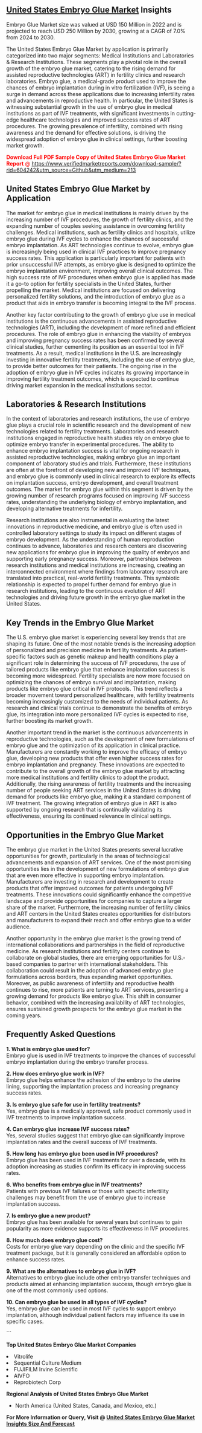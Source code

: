 <h2><a href="https://www.verifiedmarketreports.com/download-sample/?rid=604242&amp;utm_source=Github&amp;utm_medium=213" target="_blank">United States Embryo Glue Market</a> Insights</h2><p>Embryo Glue Market size was valued at USD 150 Million in 2022 and is projected to reach USD 250 Million by 2030, growing at a CAGR of 7.0% from 2024 to 2030.</p><p><p>The United States Embryo Glue Market by application is primarily categorized into two major segments: Medical Institutions and Laboratories & Research Institutions. These segments play a pivotal role in the overall growth of the embryo glue market, catering to the rising demand for assisted reproductive technologies (ART) in fertility clinics and research laboratories. Embryo glue, a medical-grade product used to improve the chances of embryo implantation during in vitro fertilization (IVF), is seeing a surge in demand across these applications due to increasing infertility rates and advancements in reproductive health. In particular, the United States is witnessing substantial growth in the use of embryo glue in medical institutions as part of IVF treatments, with significant investments in cutting-edge healthcare technologies and improved success rates of ART procedures. The growing prevalence of infertility, combined with rising awareness and the demand for effective solutions, is driving the widespread adoption of embryo glue in clinical settings, further boosting market growth. <p><span class=""><span style="color: #ff0000;"><strong>Download Full PDF Sample Copy of United States Embryo Glue Market Report</strong> @ </span><a href="https://www.verifiedmarketreports.com/download-sample/?rid=604242&amp;utm_source=Github&amp;utm_medium=213" target="_blank">https://www.verifiedmarketreports.com/download-sample/?rid=604242&amp;utm_source=Github&amp;utm_medium=213</a></span></p></p><h2>United States Embryo Glue Market by Application</h2><p>The market for embryo glue in medical institutions is mainly driven by the increasing number of IVF procedures, the growth of fertility clinics, and the expanding number of couples seeking assistance in overcoming fertility challenges. Medical institutions, such as fertility clinics and hospitals, utilize embryo glue during IVF cycles to enhance the chances of successful embryo implantation. As ART technologies continue to evolve, embryo glue is increasingly being used in clinical IVF practices to improve pregnancy success rates. This application is particularly important for patients with prior unsuccessful IVF attempts, as embryo glue is designed to optimize the embryo implantation environment, improving overall clinical outcomes. The high success rate of IVF procedures when embryo glue is applied has made it a go-to option for fertility specialists in the United States, further propelling the market. Medical institutions are focused on delivering personalized fertility solutions, and the introduction of embryo glue as a product that aids in embryo transfer is becoming integral to the IVF process.<p>Another key factor contributing to the growth of embryo glue use in medical institutions is the continuous advancements in assisted reproductive technologies (ART), including the development of more refined and efficient procedures. The role of embryo glue in enhancing the viability of embryos and improving pregnancy success rates has been confirmed by several clinical studies, further cementing its position as an essential tool in IVF treatments. As a result, medical institutions in the U.S. are increasingly investing in innovative fertility treatments, including the use of embryo glue, to provide better outcomes for their patients. The ongoing rise in the adoption of embryo glue in IVF cycles indicates its growing importance in improving fertility treatment outcomes, which is expected to continue driving market expansion in the medical institutions sector.</p><h2>Laboratories & Research Institutions</h2><p>In the context of laboratories and research institutions, the use of embryo glue plays a crucial role in scientific research and the development of new technologies related to fertility treatments. Laboratories and research institutions engaged in reproductive health studies rely on embryo glue to optimize embryo transfer in experimental procedures. The ability to enhance embryo implantation success is vital for ongoing research in assisted reproductive technologies, making embryo glue an important component of laboratory studies and trials. Furthermore, these institutions are often at the forefront of developing new and improved IVF techniques, and embryo glue is commonly used in clinical research to explore its effects on implantation success, embryo development, and overall treatment outcomes. The market for embryo glue within this segment is driven by the growing number of research programs focused on improving IVF success rates, understanding the underlying biology of embryo implantation, and developing alternative treatments for infertility.<p>Research institutions are also instrumental in evaluating the latest innovations in reproductive medicine, and embryo glue is often used in controlled laboratory settings to study its impact on different stages of embryo development. As the understanding of human reproduction continues to advance, laboratories and research centers are discovering new applications for embryo glue in improving the quality of embryos and supporting early pregnancy success. Moreover, partnerships between research institutions and medical institutions are increasing, creating an interconnected environment where findings from laboratory research are translated into practical, real-world fertility treatments. This symbiotic relationship is expected to propel further demand for embryo glue in research institutions, leading to the continuous evolution of ART technologies and driving future growth in the embryo glue market in the United States.</p><h2>Key Trends in the Embryo Glue Market</h2><p>The U.S. embryo glue market is experiencing several key trends that are shaping its future. One of the most notable trends is the increasing adoption of personalized and precision medicine in fertility treatments. As patient-specific factors such as genetic makeup and health conditions play a significant role in determining the success of IVF procedures, the use of tailored products like embryo glue that enhance implantation success is becoming more widespread. Fertility specialists are now more focused on optimizing the chances of embryo survival and implantation, making products like embryo glue critical in IVF protocols. This trend reflects a broader movement toward personalized healthcare, with fertility treatments becoming increasingly customized to the needs of individual patients. As research and clinical trials continue to demonstrate the benefits of embryo glue, its integration into more personalized IVF cycles is expected to rise, further boosting its market growth.<p>Another important trend in the market is the continuous advancements in reproductive technologies, such as the development of new formulations of embryo glue and the optimization of its application in clinical practice. Manufacturers are constantly working to improve the efficacy of embryo glue, developing new products that offer even higher success rates for embryo implantation and pregnancy. These innovations are expected to contribute to the overall growth of the embryo glue market by attracting more medical institutions and fertility clinics to adopt the product. Additionally, the rising awareness of fertility treatments and the increasing number of people seeking ART services in the United States is driving demand for products like embryo glue, making it a standard component of IVF treatment. The growing integration of embryo glue in ART is also supported by ongoing research that is continually validating its effectiveness, ensuring its continued relevance in clinical settings.</p><h2>Opportunities in the Embryo Glue Market</h2><p>The embryo glue market in the United States presents several lucrative opportunities for growth, particularly in the areas of technological advancements and expansion of ART services. One of the most promising opportunities lies in the development of new formulations of embryo glue that are even more effective in supporting embryo implantation. Manufacturers are investing in research and development to create products that offer improved outcomes for patients undergoing IVF treatments. These innovations could significantly enhance the competitive landscape and provide opportunities for companies to capture a larger share of the market. Furthermore, the increasing number of fertility clinics and ART centers in the United States creates opportunities for distributors and manufacturers to expand their reach and offer embryo glue to a wider audience.<p>Another opportunity in the embryo glue market is the growing trend of international collaborations and partnerships in the field of reproductive medicine. As research institutions and fertility centers continue to collaborate on global studies, there are emerging opportunities for U.S.-based companies to partner with international stakeholders. This collaboration could result in the adoption of advanced embryo glue formulations across borders, thus expanding market opportunities. Moreover, as public awareness of infertility and reproductive health continues to rise, more patients are turning to ART services, presenting a growing demand for products like embryo glue. This shift in consumer behavior, combined with the increasing availability of ART technologies, ensures sustained growth prospects for the embryo glue market in the coming years.</p><h2>Frequently Asked Questions</h2><p><strong>1. What is embryo glue used for?</strong><br>Embryo glue is used in IVF treatments to improve the chances of successful embryo implantation during the embryo transfer process.</p><p><strong>2. How does embryo glue work in IVF?</strong><br>Embryo glue helps enhance the adhesion of the embryo to the uterine lining, supporting the implantation process and increasing pregnancy success rates.</p><p><strong>3. Is embryo glue safe for use in fertility treatments?</strong><br>Yes, embryo glue is a medically approved, safe product commonly used in IVF treatments to improve implantation success.</p><p><strong>4. Can embryo glue increase IVF success rates?</strong><br>Yes, several studies suggest that embryo glue can significantly improve implantation rates and the overall success of IVF treatments.</p><p><strong>5. How long has embryo glue been used in IVF procedures?</strong><br>Embryo glue has been used in IVF treatments for over a decade, with its adoption increasing as studies confirm its efficacy in improving success rates.</p><p><strong>6. Who benefits from embryo glue in IVF treatments?</strong><br>Patients with previous IVF failures or those with specific infertility challenges may benefit from the use of embryo glue to increase implantation success.</p><p><strong>7. Is embryo glue a new product?</strong><br>Embryo glue has been available for several years but continues to gain popularity as more evidence supports its effectiveness in IVF procedures.</p><p><strong>8. How much does embryo glue cost?</strong><br>Costs for embryo glue vary depending on the clinic and the specific IVF treatment package, but it is generally considered an affordable option to enhance success rates.</p><p><strong>9. What are the alternatives to embryo glue in IVF?</strong><br>Alternatives to embryo glue include other embryo transfer techniques and products aimed at enhancing implantation success, though embryo glue is one of the most commonly used options.</p><p><strong>10. Can embryo glue be used in all types of IVF cycles?</strong><br>Yes, embryo glue can be used in most IVF cycles to support embryo implantation, although individual patient factors may influence its use in specific cases.</p>```</p><p><strong>Top United States Embryo Glue Market Companies</strong></p><div data-test-id=""><p><li>Vitrolife</li><li> Sequential Culture Medium</li><li> FUJIFILM Irvine Scientific</li><li> AIVFO</li><li> Reprobiotech Corp</li></p><div><strong>Regional Analysis of&nbsp;United States Embryo Glue Market</strong></div><ul><li dir="ltr"><p dir="ltr">North America&nbsp;(United States, Canada, and Mexico, etc.)</p></li></ul><p><strong>For More Information or Query, Visit @&nbsp;</strong><strong><a href="https://www.verifiedmarketreports.com/product/embryo-glue-market/?utm_source=Github&amp;utm_medium=213" target="_blank">United States Embryo Glue Market Insights Size And Forecast</a></strong></p></div>

